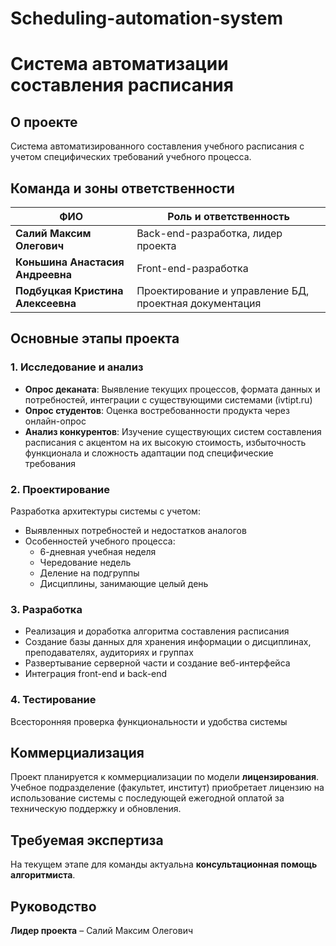 # Scheduling-automation-system
# Система автоматизации составления расписания

## О проекте
Система автоматизированного составления учебного расписания с учетом специфических требований учебного процесса.

## Команда и зоны ответственности

| ФИО | Роль и ответственность |
|-----|-----------------------|
| **Салий Максим Олегович** | Back-end-разработка, лидер проекта |
| **Коньшина Анастасия Андреевна** | Front-end-разработка |
| **Подбуцкая Кристина Алексеевна** | Проектирование и управление БД, проектная документация |

## Основные этапы проекта

### 1. Исследование и анализ
- **Опрос деканата**: Выявление текущих процессов, формата данных и потребностей, интеграции с существующими системами (ivtipt.ru)
- **Опрос студентов**: Оценка востребованности продукта через онлайн-опрос
- **Анализ конкурентов**: Изучение существующих систем составления расписания с акцентом на их высокую стоимость, избыточность функционала и сложность адаптации под специфические требования

### 2. Проектирование
Разработка архитектуры системы с учетом:
- Выявленных потребностей и недостатков аналогов
- Особенностей учебного процесса:
  - 6-дневная учебная неделя
  - Чередование недель
  - Деление на подгруппы
  - Дисциплины, занимающие целый день

### 3. Разработка
- Реализация и доработка алгоритма составления расписания
- Создание базы данных для хранения информации о дисциплинах, преподавателях, аудиториях и группах
- Развертывание серверной части и создание веб-интерфейса
- Интеграция front-end и back-end

### 4. Тестирование
Всесторонняя проверка функциональности и удобства системы

## Коммерциализация
Проект планируется к коммерциализации по модели **лицензирования**. Учебное подразделение (факультет, институт) приобретает лицензию на использование системы с последующей ежегодной оплатой за техническую поддержку и обновления.

## Требуемая экспертиза
На текущем этапе для команды актуальна **консультационная помощь алгоритмиста**.

## Руководство
**Лидер проекта** – Салий Максим Олегович

